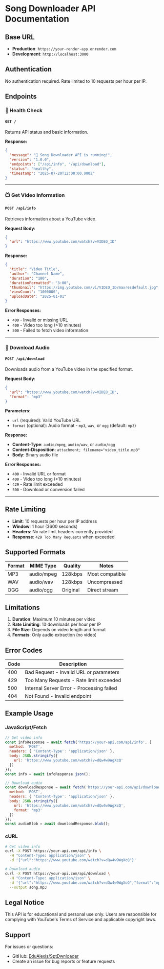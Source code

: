 
# Song Downloader API Documentation

## Base URL
- **Production**: `https://your-render-app.onrender.com`
- **Development**: `http://localhost:3000`

## Authentication
No authentication required. Rate limited to 10 requests per hour per IP.

## Endpoints

### 🏥 Health Check

#### `GET /`
Returns API status and basic information.

**Response:**
```json
{
  "message": "🎵 Song Downloader API is running!",
  "version": "1.0.0",
  "endpoints": ["/api/info", "/api/download"],
  "status": "healthy",
  "timestamp": "2025-07-20T12:00:00.000Z"
}
```

---

### 📺 Get Video Information

#### `POST /api/info`
Retrieves information about a YouTube video.

**Request Body:**
```json
{
  "url": "https://www.youtube.com/watch?v=VIDEO_ID"
}
```

**Response:**
```json
{
  "title": "Video Title",
  "author": "Channel Name",
  "duration": "180",
  "durationFormatted": "3:00",
  "thumbnail": "https://img.youtube.com/vi/VIDEO_ID/maxresdefault.jpg",
  "viewCount": "1000000",
  "uploadDate": "2025-01-01"
}
```

**Error Responses:**
- `400` - Invalid or missing URL
- `400` - Video too long (>10 minutes)
- `500` - Failed to fetch video information

---

### 🎵 Download Audio

#### `POST /api/download`
Downloads audio from a YouTube video in the specified format.

**Request Body:**
```json
{
  "url": "https://www.youtube.com/watch?v=VIDEO_ID",
  "format": "mp3"
}
```

**Parameters:**
- `url` (required): Valid YouTube URL
- `format` (optional): Audio format - `mp3`, `wav`, or `ogg` (default: `mp3`)

**Response:**
- **Content-Type**: `audio/mpeg`, `audio/wav`, or `audio/ogg`
- **Content-Disposition**: `attachment; filename="video_title.mp3"`
- **Body**: Binary audio file

**Error Responses:**
- `400` - Invalid URL or format
- `400` - Video too long (>10 minutes)
- `429` - Rate limit exceeded
- `500` - Download or conversion failed

---

## Rate Limiting

- **Limit**: 10 requests per hour per IP address
- **Window**: 1 hour (3600 seconds)
- **Headers**: No rate limit headers currently provided
- **Response**: `429 Too Many Requests` when exceeded

## Supported Formats

| Format | MIME Type    | Quality | Notes |
|--------|-------------|---------|-------|
| MP3    | audio/mpeg  | 128kbps | Most compatible |
| WAV    | audio/wav   | 128kbps | Uncompressed |
| OGG    | audio/ogg   | Original| Direct stream |

## Limitations

1. **Duration**: Maximum 10 minutes per video
2. **Rate Limiting**: 10 downloads per hour per IP
3. **File Size**: Depends on video length and format
4. **Formats**: Only audio extraction (no video)

## Error Codes

| Code | Description |
|------|-------------|
| 400  | Bad Request - Invalid URL or parameters |
| 429  | Too Many Requests - Rate limit exceeded |
| 500  | Internal Server Error - Processing failed |
| 404  | Not Found - Invalid endpoint |

## Example Usage

### JavaScript/Fetch
```javascript
// Get video info
const infoResponse = await fetch('https://your-api.com/api/info', {
  method: 'POST',
  headers: { 'Content-Type': 'application/json' },
  body: JSON.stringify({ 
    url: 'https://www.youtube.com/watch?v=dQw4w9WgXcQ' 
  })
});
const info = await infoResponse.json();

// Download audio
const downloadResponse = await fetch('https://your-api.com/api/download', {
  method: 'POST',
  headers: { 'Content-Type': 'application/json' },
  body: JSON.stringify({ 
    url: 'https://www.youtube.com/watch?v=dQw4w9WgXcQ',
    format: 'mp3'
  })
});
const audioBlob = await downloadResponse.blob();
```

### cURL
```bash
# Get video info
curl -X POST https://your-api.com/api/info \
  -H "Content-Type: application/json" \
  -d '{"url":"https://www.youtube.com/watch?v=dQw4w9WgXcQ"}'

# Download audio
curl -X POST https://your-api.com/api/download \
  -H "Content-Type: application/json" \
  -d '{"url":"https://www.youtube.com/watch?v=dQw4w9WgXcQ","format":"mp3"}' \
  --output song.mp3
```

## Legal Notice

This API is for educational and personal use only. Users are responsible for complying with YouTube's Terms of Service and applicable copyright laws.

## Support

For issues or questions:
- GitHub: [EduAlexis/SptDwnloader](https://github.com/EduAlexis/SptDwnloader)
- Create an issue for bug reports or feature requests
